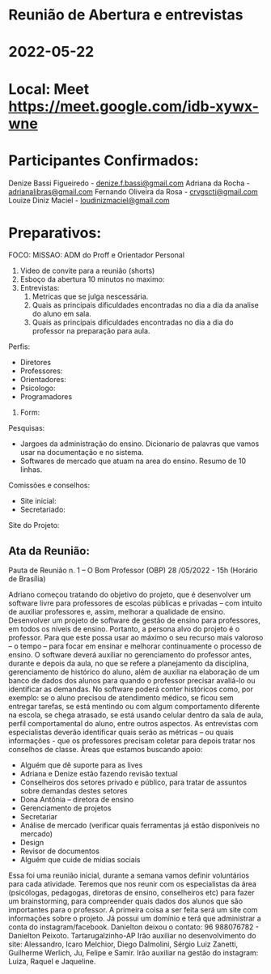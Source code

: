 # Reunião de Abertura e entrevistas
# 2022-05-22
# Local: Meet  https://meet.google.com/idb-xywx-wne

# Participantes Confirmados:

Denize Bassi Figueiredo     - denize.f.bassi@gmail.com
Adriana da Rocha            - adrianalibras@gmail.com
Fernando Oliveira da Rosa   - crvgscti@gmail.com
Louize Diniz Maciel         - loudinizmaciel@gmail.com

# Preparativos:

FOCO: MISSAO: ADM do Proff e Orientador Personal 

1. Video de convite para a reunião (shorts)
2. Esboço da abertura 10 minutos no maximo:
3. Entrevistas: 
   1. Metricas que se julga nescessária.
   2. Quais as principais dificuldades encontradas no dia a dia da analise do aluno em sala.
   3. Quais as principais dificuldades encontradas no dia a dia do professor na preparação para aula. 

   
Perfis:
 - Diretores
 - Professores: 
 - Orientadores:
 - Psicologo:
 - Programadores

1. Form: 


Pesquisas:
- Jargoes da administração do ensino. Dicionario de palavras que vamos usar na documentação e no sistema. 
- Softwares de mercado que atuam na area do ensino. Resumo de 10 linhas. 

Comissões e conselhos: 
- Site inicial:
- Secretariado: 

Site do Projeto:


## Ata da Reunião:

Pauta de Reunião n. 1 – O Bom Professor (OBP)
28 /05/2022 - 15h (Horário de Brasília)

 
Adriano começou tratando do objetivo do projeto, que é desenvolver um software livre para professores de escolas públicas e privadas – com intuito de auxiliar professores e, assim, melhorar a qualidade de ensino. Desenvolver um projeto de software de gestão de ensino para professores, em todos os níveis de ensino.
Portanto, a persona alvo do projeto é o professor. Para que este possa usar ao máximo o seu recurso mais valoroso – o tempo – para focar em ensinar e melhorar continuamente o processo de ensino. 
O software deverá auxiliar no gerenciamento do professor antes, durante e depois da aula, no que se refere a planejamento da disciplina, gerenciamento de histórico do aluno, além de auxiliar na elaboração de um banco de dados dos alunos para quando o professor precisar avaliá-lo ou identificar as demandas. 
No software poderá conter históricos como, por exemplo: se o aluno precisou de atendimento médico, se ficou sem entregar tarefas, se está mentindo ou com algum comportamento diferente na escola, se chega atrasado, se está usando celular dentro da sala de aula, perfil comportamental do aluno, entre outros aspectos.
As entrevistas com especialistas deverão identificar quais serão as métricas – ou quais informações - que os professores precisam coletar para depois tratar nos conselhos de classe.
Áreas que estamos buscando apoio:
- Alguém que dê suporte para as lives
- Adriana e Denize estão fazendo revisão textual
- Conselheiros dos setores privado e público, para tratar de assuntos sobre demandas destes setores
- Dona Antônia – diretora de ensino
- Gerenciamento de projetos
- Secretariar
- Análise de mercado (verificar quais ferramentas já estão disponíveis no mercado)
- Design
- Revisor de documentos
- Alguém que cuide de mídias sociais
 
Essa foi uma reunião inicial, durante a semana vamos definir voluntários para cada atividade.
Teremos que nos reunir com os especialistas da área (psicólogas, pedagogas, diretoras de ensino, conselheiros etc) para fazer um brainstorming, para compreender quais dados dos alunos que são importantes para o professor.
A primeira coisa a ser feita será um site com informações sobre o projeto.
Já possui um domínio e terá que administrar a conta do instagram/facebook.
Danielton deixou o contato: 96 988076782 - Danielton Peixoto. Tartarugalzinho-AP
Irão auxiliar no desenvolvimento do site: Alessandro, Icaro Melchior, Diego Dalmolini, Sérgio Luiz Zanetti, Guilherme Werlich, Ju, Felipe e Samir.
Irão auxiliar na gestão do instagram: Luiza, Raquel e Jaqueline.

